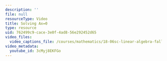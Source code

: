 ```yaml
---
description: ''
file: null
resourceType: Video
title: Solving Ax=0
type: resource
uid: 762499c9-cace-3e0f-4ad8-56e292452d65
video_files:
  video_captions_file: /courses/mathematics/18-06sc-linear-algebra-fall-2011/resource-index/solving-ax-0/3cMyj8EKFGo.vtt
video_metadata:
  youtube_id: 3cMyj8EKFGo
---
```

